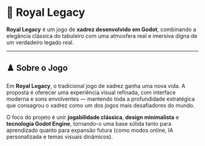 # 🏰 Royal Legacy

**Royal Legacy** é um jogo de **xadrez desenvolvido em Godot**, combinando a elegância clássica do tabuleiro com uma atmosfera real e imersiva digna de um verdadeiro legado real.

---

## ♟️ Sobre o Jogo

Em **Royal Legacy**, o tradicional jogo de xadrez ganha uma nova vida. A proposta é oferecer uma experiência visual refinada, com interface moderna e sons envolventes — mantendo toda a profundidade estratégica que consagrou o xadrez como um dos jogos mais desafiadores do mundo.

O foco do projeto é unir **jogabilidade clássica**, **design minimalista** e **tecnologia Godot Engine**, tornando-o uma base sólida tanto para aprendizado quanto para expansão futura (como modos online, IA personalizada e temas visuais dinâmicos).

